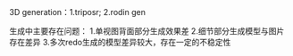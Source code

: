 3D generation：1.triposr; 2.rodin gen

生成中主要存在问题：
1.单视图背面部分生成效果差
2.细节部分生成模型与图片存在差异
3.多次redo生成的模型差异较大，存在一定的不稳定性
